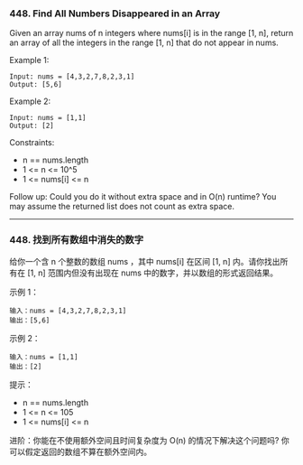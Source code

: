 ### 448. Find All Numbers Disappeared in an Array
Given an array nums of n integers where nums[i] is in the range [1, n], return an array of all the integers in the range [1, n] that do not appear in nums.



Example 1:

	Input: nums = [4,3,2,7,8,2,3,1]
	Output: [5,6]

Example 2:

	Input: nums = [1,1]
	Output: [2]



Constraints:

* n == nums.length
* 1 <= n <= 10^5
* 1 <= nums[i] <= n



Follow up: Could you do it without extra space and in O(n) runtime? You may assume the returned list does not count as extra space.

----

### 448. 找到所有数组中消失的数字
给你一个含 n 个整数的数组 nums ，其中 nums[i] 在区间 [1, n] 内。请你找出所有在 [1, n] 范围内但没有出现在 nums 中的数字，并以数组的形式返回结果。



示例 1：

	输入：nums = [4,3,2,7,8,2,3,1]
	输出：[5,6]

示例 2：

	输入：nums = [1,1]
	输出：[2]



提示：

* n == nums.length
* 1 <= n <= 105
* 1 <= nums[i] <= n

进阶：你能在不使用额外空间且时间复杂度为 O(n) 的情况下解决这个问题吗? 你可以假定返回的数组不算在额外空间内。

